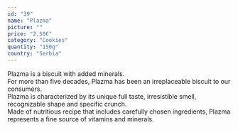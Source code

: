 ```yaml
---
id: "39"
name: "Plazma"
picture: ""
price: "2,50€"
category: "Cookies"
quantity: "150g"
country: "Serbia"
---
```

Plazma is a biscuit with added minerals. <br>For more than five decades, Plazma has been an irreplaceable biscuit to our consumers. <br>Plazma is characterized by its unique full taste, irresistible smell, recognizable shape and specific crunch. <br>Made of nutritious recipe that includes carefully chosen ingredients, Plazma represents a fine source of vitamins and minerals.